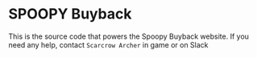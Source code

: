 # SPOOPY Buyback

This is the source code that powers the Spoopy Buyback website.
If you need any help, contact `Scarcrow Archer` in game or on Slack
